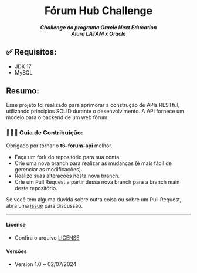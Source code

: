 <h1 align="center">Fórum Hub Challenge</h1>

<h4 align="center">
<em>Challenge do programa Oracle Next Education</em>
<br>
<em>Alura LATAM x Oracle</em>
</h4>

✅ Requisitos:
-------------------
- JDK 17
- MySQL

Resumo:
-------------------
Esse projeto foi realizado para aprimorar a construção de APIs RESTful,
utilizando princípios SOLID durante o desenvolvimento. A API fornece um modelo para o backend de um web fórum.

### 💁🏽‍♂️ Guia de Contribuição:
Obrigado por tornar o **t6-forum-api** melhor.

- Faça um fork do repositório para sua conta.
- Crie uma nova branch para realizar as mudanças (é mais fácil de gerenciar as modificações).
- Realize suas alterações nesta nova branch.
- Crie um Pull Request a partir dessa nova branch para a branch main deste repositório.

Se você tem alguma dúvida sobre outra coisa ou sobre um Pull Request, abra uma [issue](https://github.com/lucaspicinini/t6-forum-api/issues) para discussão.

<hr>

#### License

- Confira o arquivo [LICENSE](https://github.com/lucaspicinini/t6-forum-api/blob/main/LICENSE)

#### Versões

* Version 1.0 ~ 02/07/2024
